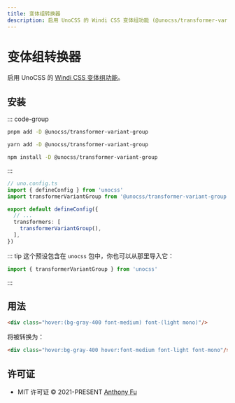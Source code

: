 ```yaml
---
title: 变体组转换器
description: 启用 UnoCSS 的 Windi CSS 变体组功能 (@unocss/transformer-variant-group)
---
```


# 变体组转换器

启用 UnoCSS 的 [Windi CSS 变体组功能](https://windicss.org/features/variant-groups.html)。

## 安装

::: code-group
  ```bash [pnpm]
  pnpm add -D @unocss/transformer-variant-group
  ```
  ```bash [yarn]
  yarn add -D @unocss/transformer-variant-group
  ```
  ```bash [npm]
  npm install -D @unocss/transformer-variant-group
  ```
:::

```ts
// uno.config.ts
import { defineConfig } from 'unocss'
import transformerVariantGroup from '@unocss/transformer-variant-group'

export default defineConfig({
  // ...
  transformers: [
    transformerVariantGroup(),
  ],
})
```

::: tip
这个预设包含在 `unocss` 包中，你也可以从那里导入它：

```ts
import { transformerVariantGroup } from 'unocss'
```
:::

## 用法

```html
<div class="hover:(bg-gray-400 font-medium) font-(light mono)"/>
```

将被转换为：

```html
<div class="hover:bg-gray-400 hover:font-medium font-light font-mono"/>
```

## 许可证

- MIT 许可证 &copy; 2021-PRESENT [Anthony Fu](https://github.com/antfu)
